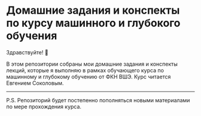 # Домашние задания и конспекты по курсу машинного и глубокого обучения

Здравствуйте! 👋

В этом репозитории собраны мои домашние задания и конспекты лекций, которые я выполняю в рамках обучающего курса по машинному и глубокому обучению от ФКН ВШЭ. Курс читается Евгением Соколовым.

---

P.S. Репозиторий будет постепенно пополняться новыми материалами по мере прохождения курса.

